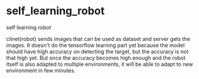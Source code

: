 # self_learning_robot
self learning robot

clinet(robot) sends images that can be used as dataset and server gets the images. It doesn't do the tensorflow learning part yet because the model should have high accuracy on detecting the target, but the accuracy is not that high yet. But once the accuracy becomes high enough and the robot itself is also adapted to multiple environments, it will be able to adapt to new environment in few minutes.
